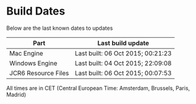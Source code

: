 # Build Dates

Below are the last known dates to updates

Part | Last build update
-----|-----
Mac Engine | Last built: 06 Oct 2015; 00:21:23
Windows Engine | Last built: 04 Oct 2015; 22:09:08
JCR6 Resource Files | Last built: 06 Oct 2015; 00:07:53
All times are in CET (Central European Time: Amsterdam, Brussels, Paris, Madrid)




